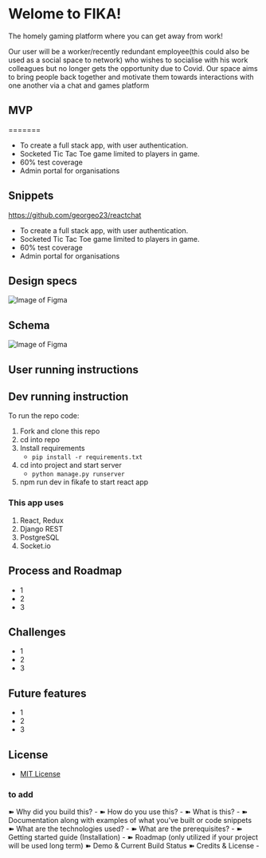 # Welome to FIKA!

The homely gaming platform where you can get away from work!

Our user will be a worker/recently redundant employee(this could also be used as a social space to network) who wishes to socialise with his work colleagues but no longer gets the opportunity due to Covid. Our space aims to bring people back together and motivate them towards interactions with one another via a chat and games platform

## MVP

=======
* To create a full stack app, with user authentication.
* Socketed Tic Tac Toe game limited to players in game.
* 60% test coverage
* Admin portal for organisations

## Snippets

https://github.com/georgeo23/reactchat




- To create a full stack app, with user authentication.
- Socketed Tic Tac Toe game limited to players in game.
- 60% test coverage
- Admin portal for organisations

## Design specs

![Image of Figma](https://github.com/shewitt93/FIKA---Final-Project/blob/master/Screenshot%202020-09-24%20at%2019.55.45.png)

## Schema

![Image of Figma](https://github.com/shewitt93/FIKA---Final-Project/blob/master/Schema.png)

## User running instructions

## Dev running instruction

To run the repo code:

1. Fork and clone this repo
2. cd into repo
3. Install requirements
   - `pip install -r requirements.txt`
4. cd into project and start server
   - `python manage.py runserver`
5. npm run dev in fikafe to start react app

### This app uses

1. React, Redux
2. Django REST
3. PostgreSQL
4. Socket.io

## Process and Roadmap

- 1
- 2
- 3

## Challenges

- 1
- 2
- 3

## Future features

- 1
- 2
- 3

## License

- [MIT License](https://opensource.org/licenses/mit-license.php)

### to add

➽ Why did you build this? -
➽ How do you use this? -
➽ What is this? -
➽ Documentation along with examples of what you’ve built or code snippets
➽ What are the technologies used? -
➽ What are the prerequisites? -
➽ Getting started guide (Installation) -
➽ Roadmap (only utilized if your project will be used long term)
➽ Demo & Current Build Status
➽ Credits & License -
